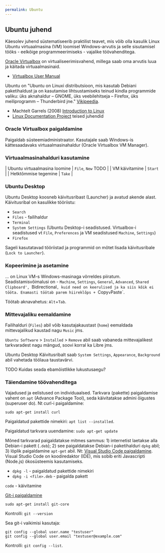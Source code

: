 ```yaml
---
permalink: Ubuntu
---
```


## Ubuntu juhend

Käesolev juhend süstematiseerib praktilist teavet, mis võib olla kasulik Linux Ubuntu virtuaalmasina (VM) loomisel Windows-arvutis ja selle sisutamisel tööks - eelkõige programmeerimiseks - vajalike töövahenditega.

[Oracle Virtualbox](https://www.virtualbox.org/) on virtualiseerimisvahend, millega saab oma arvutis luua ja käitada virtuaalmasinaid. 

- [Virtualbox User Manual](http://www.virtualbox.org/manual/)

Ubuntu on "Ubuntu on Linuxi distributsioon, mis kasutab Debiani paketihaldust ja on kasutamise lihtsustamiseks teinud kindla programmide valiku: üks aknahaldur – GNOME, üks veebilehitseja – Firefox, üks meiliprogramm – Thunderbird jne." [Vikipeedia](https://et.wikipedia.org/wiki/Ubuntu).

- Machtelt Garrels (2008) [Introduction to Linux](https://www.tldp.org/LDP/intro-linux/html/intro-linux.html)
- [Linux Documentation Project](https://www.tldp.org/guides.html) teised juhendid

### Oracle Virtualbox paigaldamine

Paigaldab süsteemiadministraator. Kasutajale saab Windows-is kättesaadavaks virtuaalmasinahaldur (Oracle Virtualbox VM Manager).

### Virtuaalmasinahalduri kasutamine

| Ubuntu virtuaalmasina loomine | `File`, `New` TODO |
| VM käivitamine | `Start` |
| Hetktõmmise tegemine | `Take` |

### Ubuntu Desktop

Ubuntu Desktop koosneb käivitusribast (Launcher) ja avatud akende alast. Käivitusribal on kasulíkke tööriistu:
- `Search`
- `Files` - failihaldur
- `Terminal`
- `System Settings` (Ubuntu Desktop-i seadistused. Virtualbox-i seadistused vt `File`, `Preferences` ja VM seadistused `Machine`, `Settings`)
- `Firefox`

Sageli kasutatavad tööriistad ja programmid on mõtet lisada käivitusribale (`Lock to Launcher`).

### Kopeerimine ja asetamine

... on Linux VM-s Windows-masinaga võrreldes piiratum. Seadistamisvõimalusi on -  `Machine`, `Settings`, `General`, `Advanced`, `Shared Clipboard', `Bidirectional`, kuid need on keerulised ja ka siis kõik ei tööta. Enamasti töötab parem hiireklõps + `Copy` v `Paste`.

Töötab aknavahetus: `Alt`+`Tab`.

### Mittevajaliku eemaldamine

Failihalduri (`Files`) abil võib kasutajakaustast (`home`) eemaldada mittevajalikud kaustad nagu `Music` jms.

`Ubuntu Software` > `Installed` > `Remove` abil saab vabaneda mittevajalikest tarkvaradest nagu mängud, soovi korral ka Libre jms.

Ubuntu Desktop Käivitusribalt saab `System Settings`, `Appearance`, `Background` abil vahetada töölaua taustavärvi.

TODO Kuidas seada ebamõistlikke lukustusaegu? 

### Täiendamine töövahenditega

Vajadused ja eelistused on individuaalsed. Tarkvara (pakette) paigaldamise vahent on `apt` (Advance Package Tool), seda käivitatakse admini õigustes (superuser do). Nt curl-i paigaldamine:

`sudo apt-get install curl`

Paigaldatud pakettide nimekiri: `apt list --installed`.

Paigaldatud tarkvara uuendamine: `sudo apt-get update`

Mõned tarkvarad paigaldatakse mitmes sammus: 1) internetist laetakse alla Debian-i pakett (`.deb`); 2) see paigaldatakse Debian-i paketihalduri `dpkg` abil; 3) lõplik paigaldamine `apt-get` abil. Nt: [Visual Studio Code paigaldamine](https://code.visualstudio.com/docs/setup/linux). Visual Studio Code on koodiredaktor (IDE), mis sobib eriti Javascripti (Node.js) ökosüsteemis kasutamiseks. 

- `dpkg -l` - paigaldatud pakettide nimekiri
- `dpkg -i <file>.deb` - paigalda pakett

`code` - käivitamine

[Git-i paigaldamine](https://www.liquidweb.com/kb/install-git-ubuntu-16-04-lts/)

`sudo apt-get install git-core`

Kontrolli: `git --version`

Sea git-i vaikimisi kasutaja:

```
git config --global user.name "testuser"
git config --global user.email "testuser@example.com"
```

Kontrolli: `git config --list`.
